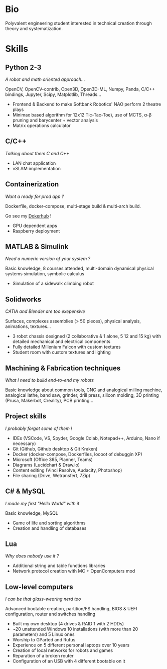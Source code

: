 # Bio

Polyvalent engineering student interested in technical creation through theory and systematization.

# Skills

## Python 2-3

*A robot and math oriented approach...*

OpenCV, OpenCV-contrib, Open3D, Open3D-ML, Numpy, Panda, C/C++ bindings, Jupyter, Scipy, Matplotlib, Threads...

- Frontend & Backend to make Softbank Robotics' NAO perform 2 theatre plays 
- Minimax based algorithm for 12x12 Tic-Tac-Toe), use of MCTS, α-β pruning and barycenter + vector analysis 
- Matrix operations calculator 

## C/C++

*Talking about them C and C++*

- LAN chat application 
- vSLAM implementation

## Containerization

*Want a ready for prod app ?*

Dockerfile, docker-compose, multi-stage build & multi-arch build.

Go see my [Dokerhub](https://hub.docker.com/u/lmwafer) !

- GPU dependent apps
- Raspberry deployment
  
## MATLAB & Simulink

*Need a numeric version of your system ?*

Basic knowledge, 8 courses attended, multi-domain dynamical physical systems simulation, symbolic calculus

- Simulation of a sidewalk climbing robot 


## Solidworks

*CATIA and Blender are too exepensive*

Surfaces, complexes assemblies (> 50 pieces), physical analysis, animations, textures...

- 3 robot chassis designed (2 collaborative & 1 alone, 5 12 and 15 kg) with detailed mechanical and electrical components 
- Fully detailed Millenium Falcon with custom textures
- Student room with custom textures and lighting

## Machining & Fabrication techniques

*What I need to build end-to-end my robots*

Basic knowledge about common tools, CNC and analogical milling machine, analogical lathe, band saw, grinder, drill press, silicon molding, 3D printing (Prusa, Makerbot, Creality), PCB printing...

## Project skills

*I probably forgot some of them !*

- IDEs (VSCode, VS, Spyder, Google Colab, Notepad++, Arduino, Nano if necessary) 
- Git (Github, Github desktop & Git Kraken) 
- Docker (docker-compose, Dockerfiles, loooot of debuggin XP) 
- Microsoft (Office 365, Planner, Teams) 
- Diagrams (Lucidchart & Draw.io) 
- Content editing (Vinci Resolve, Audacity, Photoshop)
- File sharing (Drive, Wetransfert, 7Zip)
  
## C# & MySQL

*I made my first "Hello World" with it*

Basic knowledge, MySQL

- Game of life and sorting algorithms 
- Creation and handling of databases 
  
## Lua

*Why does nobody use it ?*

- Additional string and table functions libraries 
- Network protocol creation with MC + OpenComputers mod 

## Low-level computers
*I can be that glass-wearing nerd too*

Advanced bootable creation, partition/FS handling, BIOS & UEFI configuration, router and switches handling

- Built my own desktop (4 drives & RAID 1 with 2 HDDs) 
- ~20 unattended Windows 10 installations (with more than 20 parameters) and 5 Linux ones 
- Worship to GParted and Rufus 
- Experience on 5 different personal laptops over 10 years 
- Creation of local networks for robots and games 
- Reparation of a broken router 
- Configuration of an USB with 4 different bootable on it 
